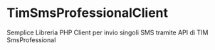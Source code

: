 # TimSmsProfessionalClient
Semplice Libreria PHP Client per invio singoli SMS tramite API di TIM SmsProfessional
